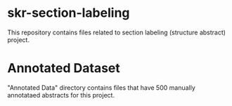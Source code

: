 # skr-section-labeling
This repository contains files related to section labeling (structure abstract) project.

# Annotated Dataset
"Annotated Data" directory contains files that have 500 manually annotataed abstracts for this project.
